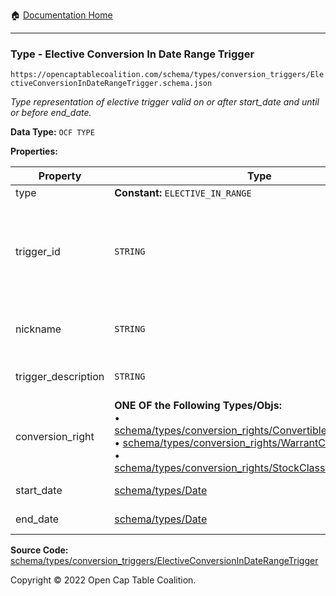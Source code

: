 :house: [Documentation Home](https://naveedn.github.io/Open-Cap-Format-OCF)

---

### Type - Elective Conversion In Date Range Trigger

`https://opencaptablecoalition.com/schema/types/conversion_triggers/ElectiveConversionInDateRangeTrigger.schema.json`

_Type representation of elective trigger valid on or after start_date and until or before end_date._

**Data Type:** `OCF TYPE`

**Properties:**

| Property            | Type                                                                                                                                                                                                                                                                                                                                                                                                                                                                                                                                                                       | Description                                                                                                                            | Required   |
| ------------------- | -------------------------------------------------------------------------------------------------------------------------------------------------------------------------------------------------------------------------------------------------------------------------------------------------------------------------------------------------------------------------------------------------------------------------------------------------------------------------------------------------------------------------------------------------------------------------- | -------------------------------------------------------------------------------------------------------------------------------------- | ---------- |
| type                | **Constant:** `ELECTIVE_IN_RANGE`                                                                                                                                                                                                                                                                                                                                                                                                                                                                                                                                          | Scalar Constant                                                                                                                        | `REQUIRED` |
| trigger_id          | `STRING`                                                                                                                                                                                                                                                                                                                                                                                                                                                                                                                                                                   | Id for this conversion trigger, unique within list of ConversionTriggers in parent convertible issuance's `conversion_triggers` field. | `REQUIRED` |
| nickname            | `STRING`                                                                                                                                                                                                                                                                                                                                                                                                                                                                                                                                                                   | Human-friendly nickname to describe the conversion right                                                                               | -          |
| trigger_description | `STRING`                                                                                                                                                                                                                                                                                                                                                                                                                                                                                                                                                                   | Long-form description of the trigger                                                                                                   | -          |
| conversion_right    | **ONE OF the Following Types/Objs:**</br>&bull; [schema/types/conversion_rights/ConvertibleConversionRight](https://naveedn.github.io/Open-Cap-Format-OCF/schema/types/conversion_rights/ConvertibleConversionRight)</br>&bull; [schema/types/conversion_rights/WarrantConversionRight](https://naveedn.github.io/Open-Cap-Format-OCF/schema/types/conversion_rights/WarrantConversionRight)</br>&bull; [schema/types/conversion_rights/StockClassConversionRight](https://naveedn.github.io/Open-Cap-Format-OCF/schema/types/conversion_rights/StockClassConversionRight) | When the conditions of the trigger are met, how does the convertible convert?                                                          | `REQUIRED` |
| start_date          | [schema/types/Date](https://naveedn.github.io/Open-Cap-Format-OCF/schema/types/Date)                                                                                                                                                                                                                                                                                                                                                                                                                                                                                       | Start date of range (inclusive)                                                                                                        | `REQUIRED` |
| end_date            | [schema/types/Date](https://naveedn.github.io/Open-Cap-Format-OCF/schema/types/Date)                                                                                                                                                                                                                                                                                                                                                                                                                                                                                       | End date of range (inclusive)                                                                                                          | `REQUIRED` |

**Source Code:** [schema/types/conversion_triggers/ElectiveConversionInDateRangeTrigger](https://github.com/Open-Cap-Table-Coalition/Open-Cap-Format-OCF/blob/main/schema/types/conversion_triggers/ElectiveConversionInDateRangeTrigger.schema.json)

Copyright © 2022 Open Cap Table Coalition.
